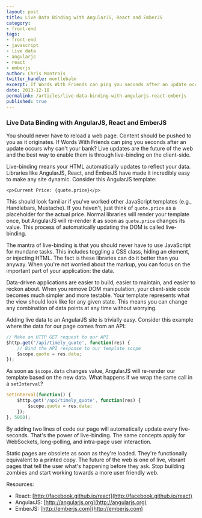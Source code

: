 ```yaml
---
layout: post
title: Live Data Binding with AngularJS, React and EmberJS
category:
- front-end
tags:
- front-end
- javascript
- live data
- angularjs
- react
- emberjs
author: Chris Montrois
twitter_handle: montlebalm
excerpt: If Words With Friends can ping you seconds after an update occurs why can't your bank?
date: 2013-12-18
permalink: /articles/live-data-binding-with-angularjs-react-emberjs
published: true
---
```


### Live Data Binding with AngularJS, React and EmberJS

You should never have to reload a web page. Content should be pushed to you as it originates. If Words With Friends can ping you seconds after an update occurs why can't your bank? Live updates are the future of the web and the best way to enable them is through live-binding on the client-side.

Live-binding means your HTML automatically updates to reflect your data. Libraries like AngularJS, React, and EmberJS have made it incredibly easy to make any site dynamic. Consider this AngularJS template:

```
<p>Current Price: {quote.price}</p>
```

This should look familiar if you've worked other JavaScript templates (e.g., Handlebars, Mustache). If you haven't, just think of `quote.price` as a placeholder for the actual price. Normal libraries will render your template once, but AngularJS will re-render it as soon as `quote.price` changes its value. This process of automatically updating the DOM is called live-binding.

The mantra of live-binding is that you should never have to use JavaScript for mundane tasks. This includes toggling a CSS class, hiding an element, or injecting HTML. The fact is these libraries can do it better than you anyway. When you're not worried about the markup, you can focus on the important part of your application: the data.

Data-driven applications are easier to build, easier to maintain, and easier to reckon about. When you remove DOM manipulation, your client-side code becomes much simpler and more testable. Your template represents what the view should look like for any given state. This means you can change any combination of data points at any time without worrying.

Adding live data to an AngularJS site is trivially easy. Consider this example where the data for our page comes from an API:

```javascript
// Make an HTTP GET request to our API
$http.get('/api/timely_quote', function(res) {
	// Bind the API response to our template scope
	$scope.quote = res.data;
});
```

As soon as `$scope.data` changes value, AngularJS will re-render our template based on the new data. What happens if we wrap the same call in a `setInterval`?

```javascript
setInterval(function() {
	$http.get('/api/timely_quote', function(res) {
		$scope.quote = res.data;
	});
}, 5000);
```

By adding two lines of code our page will automatically update every five-seconds. That's the power of live-binding. The same concepts apply for WebSockets, long-polling, and intra-page user interaction.

Static pages are obsolete as soon as they're loaded. They're functionally equivalent to a printed copy. The future of the web is one of live, vibrant pages that tell the user what's happening before they ask. Stop building zombies and start working towards a more user friendly web.

Resources:

* React: [http://facebook.github.io/react](http://facebook.github.io/react)
* AngularJS: [http://angularjs.org](http://angularjs.org)
* EmberJS: [http://emberjs.com](http://emberjs.com)
